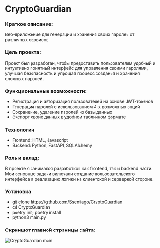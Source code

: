 # CryptoGuardian

### Краткое описание:
Веб-приложение для генерации и хранения своих паролей от различных сервисов

### Цель проекта:
Проект был разработан, чтобы предоставить пользователям удобный и интуитивно понятный интерфейс для управления своими паролями, улучшая безопасность и упрощая процесс создания и хранения сложных паролей.


### Функциональные возможности:
* Регистрация и авторизация пользователей на основе JWT-токенов
* Генерация паролей с использованием 4-х возможных опций
* Сохранение, удаление паролей из базы данных
* Экспорт своих данных в удобном табличном формате


### Технологии
* Frontend: HTML, Javascript
* Backend: Python, FastAPI, SQLAlchemy

### Роль и вклад:
В проекте я занимался разработкой как frontend, так и backend части. Мои основные задачи 
включали создание пользовательского интерфейса и реализацию логики на клиентской и серверной 
стороне.



### Установка
* git clone https://github.com/Ssentiago/CryptoGuardian
* cd CryptoGuardian
* poetry init; poetry install
* python3 main.py


### Скриншот главной страницы сайта:

![CryptoGuardian main](https://imgur.com/a/YS60nvV)